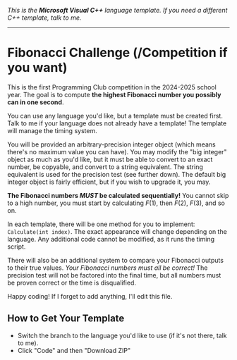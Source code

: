 *This is the **Microsoft Visual C++** language template.*
*If you need a different C++ template, talk to me.*

---

# Fibonacci Challenge (/Competition if you want)

This is the first Programming Club competition in the 2024-2025 school year.
The goal is to compute **the highest Fibonacci number you possibly can in one second**.

You can use any language you'd like, but a template must be created first. Talk to me
if your language does not already have a template! The template will manage the timing
system.

You will be provided an arbitrary-precision integer object (which means there's no maximum
value you can have). You may modify the "big integer" object as much as you'd like, but it
must be able to convert to an exact number, be copyable, and convert to a string equivalent.
The string equivalent is used for the precision test (see further down). The default big
integer object is fairly efficient, but if you wish to upgrade it, you may.

**The Fibonacci numbers *MUST* be calculated sequentially!** You cannot skip to a high number,
you must start by calculating $F(1)$, then $F(2)$, $F(3)$, and so on.

In each template, there will be one method for you to implement: `Calculate(int index)`. The exact
appearance will change depending on the language. Any additional code cannot be modified, as it
runs the timing script.

There will also be an additional system to compare your Fibonacci outputs to their true values.
*Your Fibonacci numbers must all be correct!* The precision test will not be factored into the final
time, but all numbers must be proven correct or the time is disqualified.

Happy coding! If I forget to add anything, I'll edit this file.

## How to Get Your Template

- Switch the branch to the language you'd like to use (if it's not there, talk to me).
- Click "Code" and then "Download ZIP"

